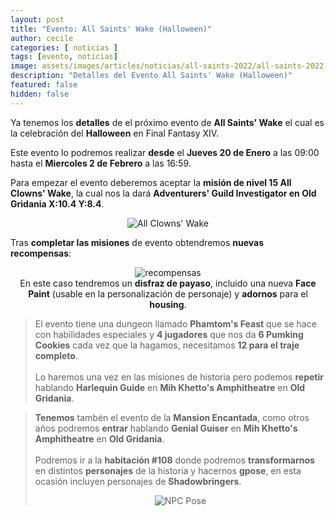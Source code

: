 ```yaml
---
layout: post
title: "Evento: All Saints' Wake (Halloween)"
author: cecile
categories: [ noticias ]
tags: [evento, noticias]
image: assets/images/articles/noticias/all-saints-2022/all-saints-2022.jpg
description: "Detalles del Evento All Saints' Wake (Halloween)"
featured: false
hidden: false
---
```


Ya tenemos los **detalles** de el próximo evento de **All Saints' Wake** el cual es la celebración del **Halloween** en Final Fantasy XIV.


Este evento lo podremos realizar **desde** el **Jueves 20 de Enero** a las 09:00 hasta el **Miercoles 2 de Febrero** a las 16:59.

Para empezar el evento deberemos aceptar la **misión de nivel 15 All Clowns' Wake**, la cual nos la dará **Adventurers' Guild Investigator en Old Gridania X:10.4 Y:8.4**.

<p align="center"><img src="{{ site.baseurl }}/assets/images/articles/noticias/all-saints-2022/quest.jpg" alt="All Clowns' Wake"/></p>

Tras **completar las misiones** de evento obtendremos **nuevas recompensas**:

<p align="center">
    <img src="{{ site.baseurl }}/assets/images/articles/noticias/all-saints-2022/recompensas.jpg" alt="recompensas"/>
    <br/>
    En este caso tendremos un <b>disfraz de payaso</b>, incluido una nueva <b>Face Paint</b> (usable en la personalización de personaje) y <b>adornos</b> para el <b>housing</b>.
</p>

<blockquote >
El evento tiene una dungeon llamado <b>Phamtom's Feast</b> que se hace con habilidades especiales y <b>4 jugadores</b> que nos da <b>6 Pumking Cookies</b> cada vez que la hagamos, necesitamos <b>12 para el traje completo</b>.<br/>
<br/>
Lo haremos una vez en las misiones de historia pero podemos <b>repetir</b> hablando <b>Harlequin Guide</b> en <b>Mih Khetto's Amphitheatre</b> en <b>Old Gridania</b>.
</blockquote >


<blockquote >
<b>Tenemos</b> tambén el evento de la <b>Mansion Encantada</b>, como otros años podremos <b>entrar</b> hablando <b>Genial Guiser</b> en <b>Mih Khetto's Amphitheatre</b> en <b>Old Gridania</b>.<br/>
<br/>
Podremos ir a la <b>habitación #108</b> donde podremos <b>transformarnos</b> en distintos <b>personajes</b> de la historia y hacernos <b>gpose</b>, en esta ocasión incluyen personajes de <b>Shadowbringers</b>.

<p align="center"><img src="{{ site.baseurl }}/assets/images/articles/noticias/all-saints-2022/gpose.jpg" alt="NPC Pose"/></p>


</blockquote >